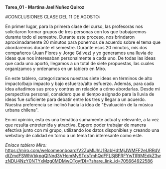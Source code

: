 **Tarea_01 - Martina Jael Nuñez Quiroz** 

#CONCLUSIONES CLASE DEL 11 DE AGOSTO:

En primer lugar, para la primera clase del curso, las profesoras nos solicitaron formar grupos de tres personas con los que trabajaremos durante todo el semestre. Durante este proceso, nos brindaron aproximadamente 20 minutos para ponernos de acuerdo sobre el tema que abordaremos durante el semestre.
Durante esos 20 minutos, mis dos compañeros (Juan Flores y Jorge Gálvez) y yo generamos una lluvia de ideas que nos interesaban personalmente a cada uno.
De todas las ideas que cada uno aportó, llegamos a un total de siete propuestas, las cuales organizamos y ordenamos en un tablero en Miro.

En este tablero, categorizamos nuestras siete ideas en términos de alto impacto/bajo impacto y bajo esfuerzo/alto esfuerzo. Además, para cada idea añadimos sus pros y contras en relación a cómo abordarlas.
Desde mi perspectiva personal, considero que el tiempo asignado para la lluvia de ideas fue suficiente para debatir entre los tres y llegar a un acuerdo. Nuestra preferencia se inclinó hacia la idea de "Evaluación de la música urbana chilena".

En mi opinión, esta es una temática sumamente actual y relevante, a la vez que resulta entretenida y atractiva. Espero poder trabajar de manera efectiva junto con mi grupo, utilizando los datos disponibles y creando una webstory de calidad en torno a un tema tan interesante como este.

_Enlace tablero Miro:_ https://miro.com/welcomeonboard/V2ZuMlJhU1BabHdtMjJWMFF2eURRdVdtZmdFSWhVbkpqQlNnd3VHcmMySTdsTmhQdFFLSjBFRFYwTlRtMEdkZ3wzNDU4NzY0NTYxMzg0MDMwOTgyfDI=?share_link_id=705664922586 